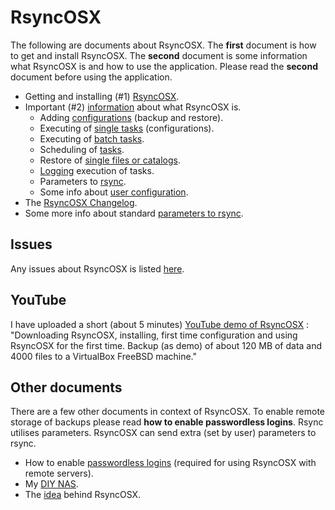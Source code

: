 # RsyncOSX

The following are documents about RsyncOSX. The **first** document is how to get and install RsyncOSX. The **second** document is some information what RsyncOSX is and how to use the application. Please read the **second** document before using the application.

- Getting and installing (#1) [RsyncOSX](https://github.com/rsyncOSX/Documentation/blob/master/Docs/RsyncOSX.md).
- Important (#2) [information](https://github.com/rsyncOSX/Documentation/blob/master/Docs/HowtoUseRsyncOSX.md) about what RsyncOSX is.
  - Adding [configurations](https://github.com/rsyncOSX/Documentation/blob/master/Docs/AddConfigurations.md) (backup and restore).
  - Executing of [single tasks](https://github.com/rsyncOSX/Documentation/blob/master/Docs/SingleTask.md) (configurations).
  - Executing of [batch tasks](https://github.com/rsyncOSX/Documentation/blob/master/Docs/BatchTask.md).
  - Scheduling of [tasks](https://github.com/rsyncOSX/Documentation/blob/master/Docs/ScheduleTasks.md).
  - Restore of [single files or catalogs](https://github.com/rsyncOSX/Documentation/blob/master/Docs/CopySingleFiles.md).
  - [Logging](https://github.com/rsyncOSX/Documentation/blob/master/Docs/Logging.md) execution of tasks.
  - Parameters to [rsync](https://github.com/rsyncOSX/Documentation/blob/master/Docs/Parameters.md).
  - Some info about [user configuration](https://github.com/rsyncOSX/Documentation/blob/master/Docs/UserConfiguration.md).
- The [RsyncOSX Changelog](https://github.com/rsyncOSX/Documentation/blob/master/Docs/Changelog.md).
- Some more info about standard [parameters to rsync](https://github.com/rsyncOSX/Documentation/blob/master/Docs/RsyncParameters.md).

## Issues

Any issues about RsyncOSX is listed [here](https://github.com/rsyncOSX/Version3.x/issues).

## YouTube

I have uploaded a short (about 5 minutes) [YouTube demo of RsyncOSX](https://www.youtube.com/watch?v=ty1r7yvgExo) : "Downloading RsyncOSX, installing, first time configuration and using RsyncOSX for the first time. Backup (as demo) of about 120 MB of data and 4000 files to a VirtualBox FreeBSD machine."

## Other documents

There are a few other documents in context of RsyncOSX. To enable remote storage of backups please read **how to enable passwordless logins**. Rsync utilises parameters. RsyncOSX can send extra (set by user) parameters to rsync.

- How to enable [passwordless logins](https://github.com/rsyncOSX/Documentation/blob/master/Docs/PasswordlessLogin.md) (required for using RsyncOSX with remote servers).
- My [DIY NAS](https://github.com/rsyncOSX/Documentation/blob/master/Docs/DIYNAS.md).
- The [idea](https://github.com/rsyncOSX/Documentation/blob/master/Docs/Idea.md) behind RsyncOSX.
